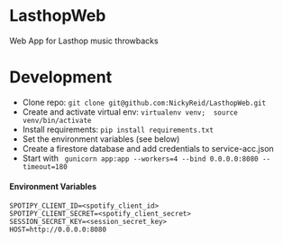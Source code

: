 # LasthopWeb
Web App for Lasthop music throwbacks 


# Development
- Clone repo: `git clone git@github.com:NickyReid/LasthopWeb.git`
- Create and activate virtual env: `virtualenv venv;  source venv/bin/activate `
- Install requirements: `pip install requirements.txt`
- Set the environment variables (see below)
- Create a firestore database and add credentials to service-acc.json
- Start with ` gunicorn app:app --workers=4 --bind 0.0.0.0:8080 --timeout=180`

#### Environment Variables
```buildoutcfg env vars
SPOTIPY_CLIENT_ID=<spotify_client_id>
SPOTIPY_CLIENT_SECRET=<spotify_client_secret>
SESSION_SECRET_KEY=<session_secret_key>
HOST=http://0.0.0.0:8080
```

